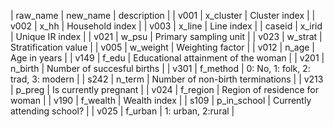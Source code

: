 | raw_name | new_name        | description                                          |
| v001     | x_cluster       | Cluster index                                        |
| v002     | x_hh            | Household index                                      |
| v003     | x_line          | Line index                                           |
| caseid   | x_irid          | Unique IR index                                      |
| v021     | w_psu           | Primary sampling unit                                |
| v023     | w_strat         | Stratification value                                 |
| v005     | w_weight        | Weighting factor                                     |
| v012     | n_age           | Age in years                                         |
| v149     | f_edu           | Educational attainment of the woman                  |
| v201     | n_birth         | Number of succesful births                           |
| v301     | f_method        | 0: No, 1: folk, 2: trad, 3: modern                   |
| s242     | n_term          | Number of non-birth terminations                     |
| v213     | p_preg          | Is currently pregnant                                |
| v024     | f_region        | Region of residence for woman                        |
| v190     | f_wealth        | Wealth index                                         |
| s109     | p_in_school     | Currently attending school?                          |
| v025     | f_urban         | 1: urban, 2:rural                                    |
